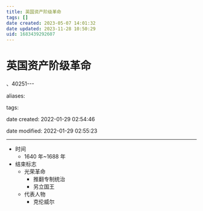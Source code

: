 ```yaml
---
title: 英国资产阶级革命
tags: []
date created: 2023-05-07 14:01:32
date updated: 2023-11-28 10:50:29
uid: 1683439292607
---
```


# 英国资产阶级革命

、40251---

aliases:

tags:

date created: 2022-01-29 02:54:46

date modified: 2022-01-29 02:55:23

---

- 时间
  - 1640 年~1688 年
- 结束标志
  - 光荣革命
    - 推翻专制统治
    - 另立国王
  - 代表人物
    - 克伦威尔
